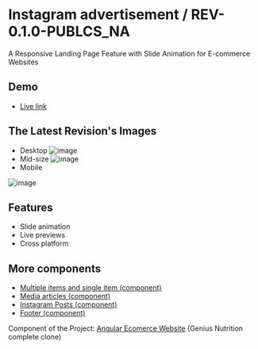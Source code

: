 
# Instagram advertisement / REV-0.1.0-PUBLCS_NA

A Responsive Landing Page Feature with Slide Animation for E-commerce Websites
## Demo
 - [Live link](https://diuand.github.io/Instagram-Advertisement-Component/)


## The Latest Revision's Images

- Desktop
![image](https://user-images.githubusercontent.com/64546774/228168413-b77f16fb-cae0-4138-8c4b-adcacf354846.png)
- Mid-size
![image](https://user-images.githubusercontent.com/64546774/228168607-6c1074cb-b81f-4b50-8e8a-15a127b0ac09.png)
- Mobile 

![image](https://user-images.githubusercontent.com/64546774/228168741-810bcaa2-bee3-48bc-8f2d-cd4c3981db00.png)
## Features
- Slide animation
- Live previews
- Cross platform
## More components

 - [Multiple items and single item (component)](https://github.com/diuand/Multiple-items-and-single-item-Component)
  - [Media articles (component)](https://github.com/diuand/Media-component)
 - [Instagram Posts (component)](https://github.com/diuand/Instagram-Advertisement-Component)
 - [Footer (component)](https://github.com/diuand/Footer-Component)

Component of the Project: [Angular Ecomerce Website](https://github.com/diuand/Angular-Ecomerce-Website) (Genius Nutrition complete clone)
